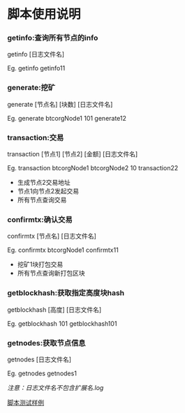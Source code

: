 # 脚本使用说明


### getinfo:查询所有节点的info
getinfo [日志文件名]

Eg. getinfo getinfo11
### generate:挖矿
generate [节点名] [块数] [日志文件名]

Eg. generate btcorgNode1 101 generate12
### transaction:交易
transaction [节点1] [节点2] [金额] [日志文件名]

Eg. transaction btcorgNode1 btcorgNode2 10 transaction22
- 生成节点2交易地址
- 节点1向节点2发起交易
- 所有节点查询交易
### confirmtx:确认交易
confirmtx [节点名] [日志文件名]

Eg. confirmtx btcorgNode1 confirmtx11
- 挖矿1块打包交易
- 所有节点查询新打包区块
### getblockhash:获取指定高度块hash
getblockhash [高度] [日志文件名]

Eg. getblockhash 101 getblockhash101
### getnodes:获取节点信息
getnodes [日志文件名]

Eg. getnodes getnodes1

_注意：日志文件名不包含扩展名.log_

[脚本测试样例](https://github.com/btcgroup2/tools/blob/master/脚本测试样例v4.pdf)
